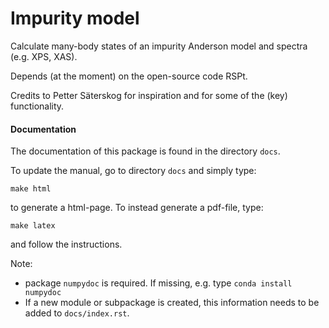 # Impurity model
 
Calculate many-body states of an impurity Anderson model and spectra (e.g. XPS, XAS).

Depends (at the moment) on the open-source code RSPt.

Credits to Petter Säterskog for inspiration and for some of the (key) functionality.

#### Documentation
The documentation of this package is found in the directory `docs`.

To update the manual, go to directory `docs` and simply type:

```
make html
```
to generate a html-page.
To instead generate a pdf-file, type:
```
make latex
```
and follow the instructions.

Note:
- package `numpydoc` is required. If missing, e.g. type `conda install numpydoc` 
- If a new module or subpackage is created, this information needs to be added to `docs/index.rst`. 




